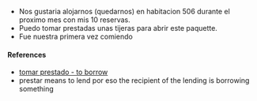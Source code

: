 
- Nos gustaria alojarnos (quedarnos) en habitacion 506 durante el proximo mes con mis 10 reservas.
- Puedo tomar prestadas unas tijeras para abrir este paquette.
- Fue nuestra primera vez comiendo

#### References

- [tomar prestado - to borrow](https://www.spanishdict.com/translate/tomar%20prestado)
- prestar means to lend por eso the recipient of the lending is borrowing something
